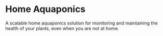 # Home Aquaponics

A scalable home aquaponics solution for monitoring and maintaining the health of your plants, even when you are not at home.


